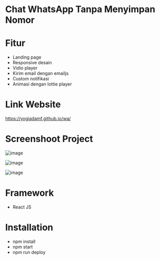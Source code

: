 # Chat WhatsApp Tanpa Menyimpan Nomor

# Fitur
- Landing page
- Responsive desain
- Vidio player
- Kirim email dengan emailjs
- Custom notifikasi
- Animasi dengan lottie player

# Link Website
https://yogiadamf.github.io/wa/

# Screenshoot Project
![image](https://user-images.githubusercontent.com/76540894/156946199-1d169c20-68c8-44da-aecc-324962c77cfe.png)

![image](https://user-images.githubusercontent.com/76540894/156946205-7fd3306e-de38-4972-9745-c6d521067c78.png)

![image](https://user-images.githubusercontent.com/76540894/156946219-bd990ac1-8f79-4673-9549-6fd3baf71dce.png)

# Framework
- React JS

# Installation
- npm install
- npm start
- npm run deploy
